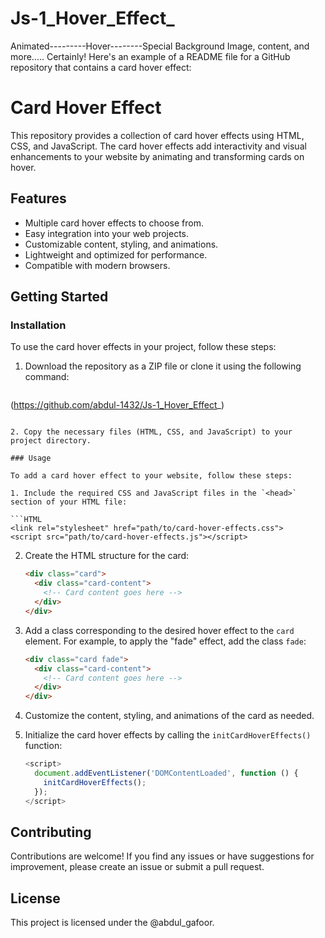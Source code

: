 # Js-1_Hover_Effect_
Animated---------Hover--------Special  Background Image, content, and more.....
Certainly! Here's an example of a README file for a GitHub repository that contains a card hover effect:

# Card Hover Effect

This repository provides a collection of card hover effects using HTML, CSS, and JavaScript. The card hover effects add interactivity and visual enhancements to your website by animating and transforming cards on hover.

## Features

- Multiple card hover effects to choose from.
- Easy integration into your web projects.
- Customizable content, styling, and animations.
- Lightweight and optimized for performance.
- Compatible with modern browsers.

## Getting Started

### Installation

To use the card hover effects in your project, follow these steps:

1. Download the repository as a ZIP file or clone it using the following command:

   ```bash
  (https://github.com/abdul-1432/Js-1_Hover_Effect_)
   ```

2. Copy the necessary files (HTML, CSS, and JavaScript) to your project directory.

### Usage

To add a card hover effect to your website, follow these steps:

1. Include the required CSS and JavaScript files in the `<head>` section of your HTML file:

   ```HTML
   <link rel="stylesheet" href="path/to/card-hover-effects.css">
   <script src="path/to/card-hover-effects.js"></script>
   ```

2. Create the HTML structure for the card:

   ```HTML
   <div class="card">
     <div class="card-content">
       <!-- Card content goes here -->
     </div>
   </div>
   ```

3. Add a class corresponding to the desired hover effect to the `card` element. For example, to apply the "fade" effect, add the class `fade`:

   ```HTML
   <div class="card fade">
     <div class="card-content">
       <!-- Card content goes here -->
     </div>
   </div>
   ```

4. Customize the content, styling, and animations of the card as needed.

5. Initialize the card hover effects by calling the `initCardHoverEffects()` function:

   ```javascript
   <script>
     document.addEventListener('DOMContentLoaded', function () {
       initCardHoverEffects();
     });
   </script>
   ```

## Contributing

Contributions are welcome! If you find any issues or have suggestions for improvement, please create an issue or submit a pull request.

## License

This project is licensed under the @abdul_gafoor.
